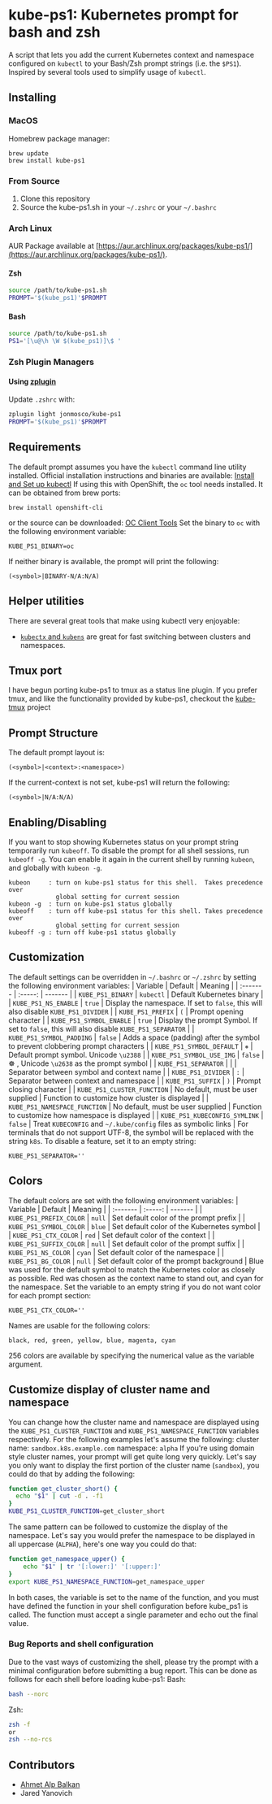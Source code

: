 kube-ps1: Kubernetes prompt for bash and zsh
============================================
A script that lets you add the current Kubernetes context and namespace
configured on `kubectl` to your Bash/Zsh prompt strings (i.e. the `$PS1`).
Inspired by several tools used to simplify usage of `kubectl`.
## Installing
### MacOS
Homebrew package manager:
```
brew update
brew install kube-ps1
```
### From Source
1. Clone this repository
2. Source the kube-ps1.sh in your `~/.zshrc` or your `~/.bashrc`
### Arch Linux
AUR Package available at [https://aur.archlinux.org/packages/kube-ps1/](https://aur.archlinux.org/packages/kube-ps1/).
#### Zsh
```sh
source /path/to/kube-ps1.sh
PROMPT='$(kube_ps1)'$PROMPT
```
#### Bash
```sh
source /path/to/kube-ps1.sh
PS1='[\u@\h \W $(kube_ps1)]\$ '
```
### Zsh Plugin Managers
#### Using [zplugin](https://github.com/zdharma/zplugin)
Update `.zshrc` with:
```sh
zplugin light jonmosco/kube-ps1
PROMPT='$(kube_ps1)'$PROMPT
```
## Requirements
The default prompt assumes you have the `kubectl` command line utility installed.
Official installation instructions and binaries are available:
[Install and Set up kubectl](https://kubernetes.io/docs/tasks/tools/install-kubectl/)
If using this with OpenShift, the `oc` tool needs installed.  It can be obtained
from brew ports:
```
brew install openshift-cli
```
or the source can be downloaded:
[OC Client Tools](https://www.openshift.org/download.html)
Set the binary to `oc` with the following environment variable:
```
KUBE_PS1_BINARY=oc
```
If neither binary is available, the prompt will print the following:
```
(<symbol>|BINARY-N/A:N/A)
```
## Helper utilities
There are several great tools that make using kubectl very enjoyable:
- [`kubectx` and `kubens`](https://github.com/ahmetb/kubectx) are great for
fast switching between clusters and namespaces.
## Tmux port
I have begun porting kube-ps1 to tmux as a status line plugin.  If you prefer
tmux, and like the functionality provided by kube-ps1, checkout the
[kube-tmux](https://github.com/jonmosco/kube-tmux) project
## Prompt Structure
The default prompt layout is:
```
(<symbol>|<context>:<namespace>)
```
If the current-context is not set, kube-ps1 will return the following:
```
(<symbol>|N/A:N/A)
```
## Enabling/Disabling
If you want to stop showing Kubernetes status on your prompt string temporarily
run `kubeoff`. To disable the prompt for all shell sessions, run `kubeoff -g`.
You can enable it again in the current shell by running `kubeon`, and globally
with `kubeon -g`.
```
kubeon     : turn on kube-ps1 status for this shell.  Takes precedence over
             global setting for current session
kubeon -g  : turn on kube-ps1 status globally
kubeoff    : turn off kube-ps1 status for this shell. Takes precedence over
             global setting for current session
kubeoff -g : turn off kube-ps1 status globally
```
## Customization
The default settings can be overridden in `~/.bashrc` or `~/.zshrc` by setting
the following environment variables:
| Variable | Default | Meaning |
| :------- | :-----: | ------- |
| `KUBE_PS1_BINARY` | `kubectl` | Default Kubernetes binary |
| `KUBE_PS1_NS_ENABLE` | `true` | Display the namespace. If set to `false`, this will also disable `KUBE_PS1_DIVIDER` |
| `KUBE_PS1_PREFIX` | `(` | Prompt opening character  |
| `KUBE_PS1_SYMBOL_ENABLE` | `true` | Display the prompt Symbol. If set to `false`, this will also disable `KUBE_PS1_SEPARATOR` |
| `KUBE_PS1_SYMBOL_PADDING` | `false` | Adds a space (padding) after the symbol to prevent clobbering prompt characters |
| `KUBE_PS1_SYMBOL_DEFAULT` | `⎈` | Default prompt symbol. Unicode `\u2388` |
| `KUBE_PS1_SYMBOL_USE_IMG` | `false` | ☸️  ,  Unicode `\u2638` as the prompt symbol |
| `KUBE_PS1_SEPARATOR` | &#124; | Separator between symbol and context name |
| `KUBE_PS1_DIVIDER` | `:` | Separator between context and namespace |
| `KUBE_PS1_SUFFIX` | `)` | Prompt closing character |
| `KUBE_PS1_CLUSTER_FUNCTION` | No default, must be user supplied | Function to customize how cluster is displayed |
| `KUBE_PS1_NAMESPACE_FUNCTION` | No default, must be user supplied | Function to customize how namespace is displayed |
| `KUBE_PS1_KUBECONFIG_SYMLINK` | `false` | Treat `KUBECONFIG` and `~/.kube/config` files as symbolic links |
For terminals that do not support UTF-8, the symbol will be replaced with the
string `k8s`.
To disable a feature, set it to an empty string:
```
KUBE_PS1_SEPARATOR=''
```
## Colors
The default colors are set with the following environment variables:
| Variable | Default | Meaning |
| :------- | :-----: | ------- |
| `KUBE_PS1_PREFIX_COLOR` | `null` | Set default color of the prompt prefix |
| `KUBE_PS1_SYMBOL_COLOR` | `blue` | Set default color of the Kubernetes symbol |
| `KUBE_PS1_CTX_COLOR` | `red` | Set default color of the context |
| `KUBE_PS1_SUFFIX_COLOR` | `null` | Set default color of the prompt suffix |
| `KUBE_PS1_NS_COLOR` | `cyan` | Set default color of the namespace |
| `KUBE_PS1_BG_COLOR` | `null` | Set default color of the prompt background |
Blue was used for the default symbol to match the Kubernetes color as closely
as possible. Red was chosen as the context name to stand out, and cyan for the
namespace.
Set the variable to an empty string if you do not want color for each
prompt section:
```
KUBE_PS1_CTX_COLOR=''
```
Names are usable for the following colors:
```
black, red, green, yellow, blue, magenta, cyan
```
256 colors are available by specifying the numerical value as the variable
argument.
## Customize display of cluster name and namespace
You can change how the cluster name and namespace are displayed using the
`KUBE_PS1_CLUSTER_FUNCTION` and `KUBE_PS1_NAMESPACE_FUNCTION` variables
respectively.
For the following examples let's assume the following:
cluster name: `sandbox.k8s.example.com`
namespace: `alpha`
If you're using domain style cluster names, your prompt will get quite long
very quickly. Let's say you only want to display the first portion of the
cluster name (`sandbox`), you could do that by adding the following:
```sh
function get_cluster_short() {
  echo "$1" | cut -d . -f1
}
KUBE_PS1_CLUSTER_FUNCTION=get_cluster_short
```
The same pattern can be followed to customize the display of the namespace.
Let's say you would prefer the namespace to be displayed in all uppercase
(`ALPHA`), here's one way you could do that:
```sh
function get_namespace_upper() {
    echo "$1" | tr '[:lower:]' '[:upper:]'
}
export KUBE_PS1_NAMESPACE_FUNCTION=get_namespace_upper
```
In both cases, the variable is set to the name of the function, and you must have defined the function in your shell configuration before kube_ps1 is called. The function must accept a single parameter and echo out the final value.
### Bug Reports and shell configuration
Due to the vast ways of customizing the shell, please try the prompt with a
minimal configuration before submitting a bug report.
This can be done as follows for each shell before loading kube-ps1:
Bash:
```bash
bash --norc
```
Zsh:
```bash
zsh -f
or
zsh --no-rcs
```
## Contributors
- [Ahmet Alp Balkan](https://github.com/ahmetb)
- Jared Yanovich
